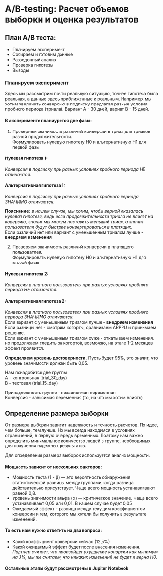 # A/B-testing: Расчет объемов выборки и оценка результатов

## План A/B теста:
* Планируем эксперимент 
* Собираем и готовим данные  
* Разведочный анализ
* Проверка гипотезы 
* Выводы

### Планируем эксперимент
Здесь мы рассмотрим почти реальную ситуацию, точнее гипотеза была реальная, а данные здесь приближенные к реальным. 
Например, мы хотим увеличить конверсию в подписку предлагая разные условия пробного периода (триала). Вариант А - 30 дней, вариат B - 15 дней. <br />

#### В эксперименте планиурется две фазы:
1. Проверяем значимость различий конверсии в триал для триалов разной продолжительности. <br />
Формулировать нулевую гипотезу H0 и альтернативную H1 для первой фазы <br />

#### Нулевая гипотеза 1: 
*Конверсия в подписку при разных условиях пробного периода НЕ отличаются.* <br />
#### Альтернативная гипотеза 1: 
*Конверсия в подписку при разных условиях пробного периода ЗНАЧИМО отличаются.* <br />

**Пояснение:** 
*в нашем случае, мы хотим, чтобы верной оказалась нулевая гипотеза, ведь если продолжительности триала не влияет на коверсию, значит мы можем поставить меньший триал, а значит пользователи будут быстрее конвертироваться в платящих.* <br />
Если различий нет или вариант с уменьшенным триалом лучше - **внедряем изменения**

2. Проверяем значимость различий конверсии в платящего пользоватлея.  <br />
Формулировать нулевую гипотезу H0 и альтернативную H1 для второй фазы <br />

#### Нулевая гипотеза 2: 
*Конверсия в платного пользователя при разных условиях пробного периода НЕ отличаются.* <br />
#### Альтернативная гипотеза 2: 
*Конверсия в платного пользователя при разных условиях пробного периода ЗНАЧИМО отличаются.* <br />
Если вариант с уменьшенным триалом лучше - **внедряем изменения** <br />
Если разницы нет - смотрим когорты, сравниваем ARPPU и принимаем решение.  <br />
Если вариант с уменьшенным триалом хуже - откатываем изменения, но продолжаем следить за когортой, возможно, на этапе 1-2 месяцев эффект проявится. <br />

**Определяем уровень достоверности.** Пусть будет 95%, это значит, что уровень значимости должен быть 0,05. <br />

Нам понадобится две группы <br />
А - контрольная (trial_30_day) <br />
В - тестовая (trial_15_day) <br />

Принадлежность группе - независимая переменная  <br />
Конверсия - зависимая переменная (то, на что мы хотим влиять) <br />

## Определение размера выборки

От размера выборки зависит надежность и точность расчетов. По идее, чем больше, тем лучше. Но мы всегда находимся в условиях ограничений, в первую очередь временных. Поэтому нам важно определить минимальное количество людей в группе, необходимых для получения надежных результатов. 

Для определения размера выборок используется анализ мощности. <br />

#### Мощность зависит от нескольких факторов: 

* Мощность теста (1 - β) — это вероятность обнаружения статистической разницы между группами, когда разница действительно присутствует. Чаще всего мощность устанавливают равной 0,8.
* Уровень значимости альфа (α) — критическое значение. Чаще всего устанавливают 0,05 или 0,01. В нашем случае будет 0,05
* Ожидаемый эффект - разница между текущим коэффициентом конверсии и тем, которого мы хотели бы получить в результате изменений.

#### То есть нам нужно ответить на два вопроса:
* Какой коэффициент конверсии сейчас (12,5%)
* Какой ожидаемый эффект будет после внесения изменения. *Партнер считает, что произойдет ухудшение конврсии как минимум на 3%, мы же считаем, что никаких изменений не будет и верна H0.*

#### Остальные этапы будут рассмотрены в Jupiter Notebook
